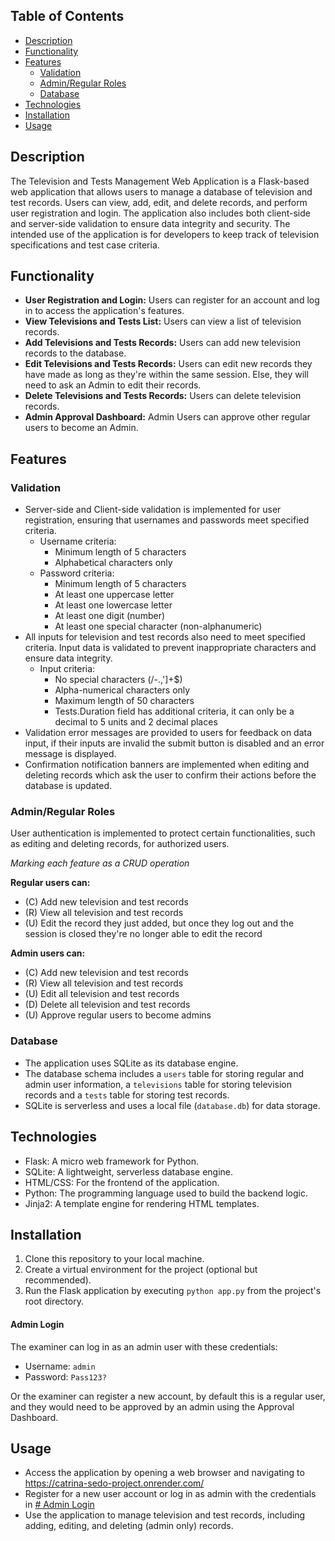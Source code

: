 ## Table of Contents
* [Description](#description)
* [Functionality](#functionality)
* [Features](#features)
  * [Validation](#validation)
  * [Admin/Regular Roles](#adminregular-roles)
  * [Database](#database)
* [Technologies](#technologies)
* [Installation](#installation)
* [Usage](#usage)


## Description
The Television and Tests Management Web Application is a Flask-based web application that allows users to manage a database of television and test records. Users can view, add, edit, and delete records, and perform user registration and login. The application also includes both client-side and server-side validation to ensure data integrity and security.
The intended use of the application is for developers to keep track of television specifications and test case criteria.

## Functionality
* **User Registration and Login:** Users can register for an account and log in to access the application's features.
* **View Televisions and Tests List:** Users can view a list of television records.
* **Add Televisions and Tests Records:** Users can add new television records to the database.
* **Edit Televisions and Tests Records:** Users can edit new records they have made as long as they're within the same session. Else, they will need to ask an Admin to edit their records.
* **Delete Televisions and Tests Records:** Users can delete television records.
* **Admin Approval Dashboard:** Admin Users can approve other regular users to become an Admin.

## Features
### Validation
* Server-side and Client-side validation is implemented for user registration, ensuring that usernames and passwords meet specified criteria.
  * Username criteria:
    * Minimum length of 5 characters
    * Alphabetical characters only
  * Password criteria:
    * Minimum length of 5 characters
    * At least one uppercase letter
    * At least one lowercase letter
    * At least one digit (number)
    * At least one special character (non-alphanumeric)
* All inputs for television and test records also need to meet specified criteria. Input data is validated to prevent inappropriate characters and ensure data integrity.
  * Input criteria:
    * No special characters (/\-.,']+$)
    * Alpha-numerical characters only
    * Maximum length of 50 characters
    * Tests.Duration field has additional criteria, it can only be a decimal to 5 units and 2 decimal places
* Validation error messages are provided to users for feedback on data input, if their inputs are invalid the submit button is disabled and an error message is displayed.
* Confirmation notification banners are implemented when editing and deleting records which ask the user to confirm their actions before the database is updated.

### Admin/Regular Roles
User authentication is implemented to protect certain functionalities, such as editing and deleting records, for authorized users.

_Marking each feature as a CRUD operation_

**Regular users can:**
* (C) Add new television and test records
* (R) View all television and test records
* (U) Edit the record they just added, but once they log out and the session is closed they're no longer able to edit the record

**Admin users can:**
* (C) Add new television and test records
* (R) View all television and test records
* (U) Edit all television and test records
* (D) Delete all television and test records
* (U) Approve regular users to become admins

### Database
* The application uses SQLite as its database engine.
* The database schema includes a `users` table for storing regular and admin user information, a `televisions` table for storing television records and a `tests` table for storing test records.
* SQLite is serverless and uses a local file (`database.db`) for data storage.

## Technologies
* Flask: A micro web framework for Python.
* SQLite: A lightweight, serverless database engine.
* HTML/CSS: For the frontend of the application.
* Python: The programming language used to build the backend logic.
* Jinja2: A template engine for rendering HTML templates.

## Installation
1. Clone this repository to your local machine.
2. Create a virtual environment for the project (optional but recommended).
3. Run the Flask application by executing `python app.py` from the project's root directory.

#### Admin Login
The examiner can log in as an admin user with these credentials:
* Username: `admin` 
* Password: `Pass123?`

Or the examiner can register a new account, by default this is a regular user, and they would need to be approved by an admin using the Approval Dashboard.

## Usage
* Access the application by opening a web browser and navigating to https://catrina-sedo-project.onrender.com/
* Register for a new user account or log in as admin with the credentials in [# Admin Login](#admin-login)
* Use the application to manage television and test records, including adding, editing, and deleting (admin only) records.
